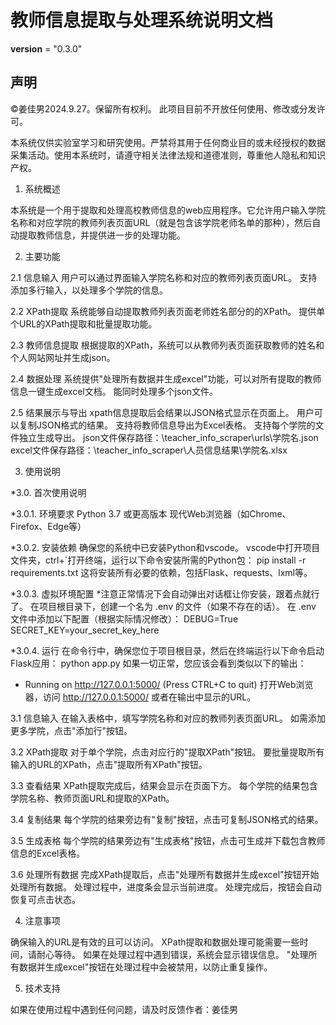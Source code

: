 # 教师信息提取与处理系统说明文档

__version__ = "0.3.0"

## 声明
©姜佳男2024.9.27。保留所有权利。
此项目目前不开放任何使用、修改或分发许可。

本系统仅供实验室学习和研究使用。严禁将其用于任何商业目的或未经授权的数据采集活动。使用本系统时，请遵守相关法律法规和道德准则，尊重他人隐私和知识产权。

1. 系统概述

本系统是一个用于提取和处理高校教师信息的web应用程序。它允许用户输入学院名称和对应学院的教师列表页面URL（就是包含该学院老师名单的那种），然后自动提取教师信息，并提供进一步的处理功能。


2. 主要功能

2.1 信息输入
用户可以通过界面输入学院名称和对应的教师列表页面URL。
支持添加多行输入，以处理多个学院的信息。

2.2 XPath提取
系统能够自动提取教师列表页面老师姓名部分的的XPath。
提供单个URL的XPath提取和批量提取功能。

2.3 教师信息提取
根据提取的XPath，系统可以从教师列表页面获取教师的姓名和个人网站网址并生成json。

2.4 数据处理
系统提供"处理所有数据并生成excel"功能，可以对所有提取的教师信息一键生成excel文档。
能同时处理多个json文件。

2.5 结果展示与导出
xpath信息提取后会结果以JSON格式显示在页面上。
用户可以复制JSON格式的结果。
支持将教师信息导出为Excel表格。
支持每个学院的文件独立生成导出。
json文件保存路径：\teacher_info_scraper\urls\学院名.json
excel文件保存路径：\teacher_info_scraper\人员信息结果\学院名.xlsx


3. 使用说明

*3.0.  首次使用说明

*3.0.1. 环境要求
Python 3.7 或更高版本
现代Web浏览器（如Chrome、Firefox、Edge等）

*3.0.2. 安装依赖
确保您的系统中已安装Python和vscode。
vscode中打开项目文件夹，ctrl+`打开终端，运行以下命令安装所需的Python包：
pip install -r requirements.txt
这将安装所有必要的依赖，包括Flask、requests、lxml等。

*3.0.3. 虚拟环境配置
*注意正常情况下会自动弹出对话框让你安装，跟着点就行了。
在项目根目录下，创建一个名为 .env 的文件（如果不存在的话）。
在 .env 文件中添加以下配置（根据实际情况修改）：
DEBUG=True
SECRET_KEY=your_secret_key_here

*3.0.4. 运行
在命令行中，确保您位于项目根目录，然后在终端运行以下命令启动Flask应用：
python app.py
如果一切正常，您应该会看到类似以下的输出：
* Running on http://127.0.0.1:5000/ (Press CTRL+C to quit)
打开Web浏览器，访问 http://127.0.0.1:5000/ 或者在输出中显示的URL。

3.1 信息输入
在输入表格中，填写学院名称和对应的教师列表页面URL。
如需添加更多学院，点击"添加行"按钮。

3.2 XPath提取
对于单个学院，点击对应行的"提取XPath"按钮。
要批量提取所有输入的URL的XPath，点击"提取所有XPath"按钮。

3.3 查看结果
XPath提取完成后，结果会显示在页面下方。
每个学院的结果包含学院名称、教师页面URL和提取的XPath。

3.4 复制结果
每个学院的结果旁边有"复制"按钮，点击可复制JSON格式的结果。

3.5 生成表格
每个学院的结果旁边有"生成表格"按钮，点击可生成并下载包含教师信息的Excel表格。

3.6 处理所有数据
完成XPath提取后，点击"处理所有数据并生成excel"按钮开始处理所有数据。
处理过程中，进度条会显示当前进度。
处理完成后，按钮会自动恢复可点击状态。


4. 注意事项

确保输入的URL是有效的且可以访问。
XPath提取和数据处理可能需要一些时间，请耐心等待。
如果在处理过程中遇到错误，系统会显示错误信息。
"处理所有数据并生成excel"按钮在处理过程中会被禁用，以防止重复操作。


5. 技术支持

如果在使用过程中遇到任何问题，请及时反馈作者：姜佳男